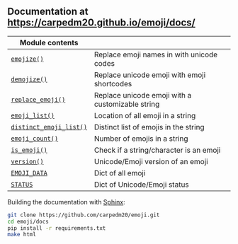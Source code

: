 ## Documentation at https://carpedm20.github.io/emoji/docs/

| **Module contents**                                                                           |                                                              |
|-----------------------------------------------------------------------------------------------|--------------------------------------------------------------|
| [`emojize()`](https://carpedm20.github.io/emoji/docs/#emoji.emojize)                          | Replace emoji names in with unicode codes                    |
| [`demojize()`](https://carpedm20.github.io/emoji/docs/#emoji.demojize)                        | Replace unicode emoji with emoji shortcodes                  |
| [`replace_emoji()`](https://carpedm20.github.io/emoji/docs/#emoji.replace_emoji)              | Replace unicode emoji with a customizable string             |
| [`emoji_list()`](https://carpedm20.github.io/emoji/docs/#emoji.emoji_list)                    | Location of all emoji in a string                            |
| [`distinct_emoji_list()`](https://carpedm20.github.io/emoji/docs/#emoji.distinct_emoji_list)  | Distinct list of emojis in the string                        |
| [`emoji_count()`](https://carpedm20.github.io/emoji/docs/#emoji.emoji_count)                  | Number of emojis in a string                                 |
| [`is_emoji()`](https://carpedm20.github.io/emoji/docs/#emoji.is_emoji)                        | Check if a string/character is an emoji                      |
| [`version()`](https://carpedm20.github.io/emoji/docs/#emoji.version)                          | Unicode/Emoji version of an emoji                            |
| [`EMOJI_DATA`](https://carpedm20.github.io/emoji/docs/#emoji.EMOJI_DATA)                      | Dict of all emoji                                            |
| [`STATUS`](https://carpedm20.github.io/emoji/docs/#emoji.STATUS)                              | Dict of Unicode/Emoji status                                 |


Building the documentation with [Sphinx](https://www.sphinx-doc.org/):

```sh
git clone https://github.com/carpedm20/emoji.git
cd emoji/docs
pip install -r requirements.txt
make html
```
